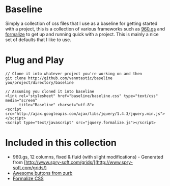 Baseline
========

Simply a collection of css files that I use as a baseline for getting started with a project, this is a collection of various frameworks such as [960.gs](http://github.com/nathansmith/960-Grid-System) and [formalize](http://host.sonspring.com/formalize/) to get up and running quick with a project. This is mainly a nice set of defaults that I like to use.

Plug and Play
=============
    
    // Clone it into whatever project you're working on and then
    git clone http://github.com/vanntastic/baseline you/project/directory/baseline
    
    // Assuming you cloned it into baseline
    <link rel="stylesheet" href="baseline/baseline.css" type="text/css" media="screen" 
          title="Baseline" charset="utf-8">
    <script src="http://ajax.googleapis.com/ajax/libs/jquery/1.4.3/jquery.min.js"></script>
    <script type="text/javascript" src="jquery.formalize.js"></script>

Included in this collection
===========================

- 960.gs, 12 columns, fixed & fluid (with slight modifications) - Generated from [http://www.spry-soft.com/grids/](http://www.spry-soft.com/grids/)
- [Awesome buttons from zurb](http://www.zurb.com/playground/super-awesome-buttons) 
- [Formalize CSS](http://sonspring.com/journal/formalize-css)